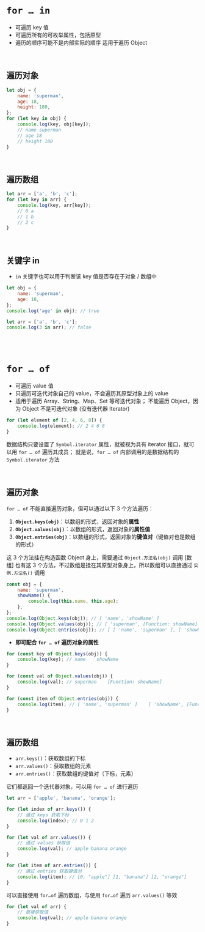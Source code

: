 # `for … in`

-   可遍历 key 值
-   可遍历所有的可枚举属性，包括原型
-   遍历的顺序可能不是内部实际的顺序
    适用于遍历 Object

<br>

## 遍历对象

```js
let obj = {
    name: 'superman',
    age: 18,
    height: 180,
};
for (let key in obj) {
    console.log(key, obj[key]);
    // name superman
    // age 18
    // height 180
}
```

<br>

## 遍历数组

```js
let arr = ['a', 'b', 'c'];
for (let key in arr) {
    console.log(key, arr[key]);
    // 0 a
    // 1 b
    // 2 c
}
```

<br>

## 关键字 in

-   `in` 关键字也可以用于判断该 key 值是否存在于对象 / 数组中

```js
let obj = {
    name: 'superman',
    age: 18,
};
console.log('age' in obj); // true
```

```js
let arr = ['a', 'b', 'c'];
console.log(3 in arr); // false
```

<br><br>

# `for … of`

-   可遍历 value 值
-   只遍历可迭代对象自己的 value，不会遍历其原型对象上的 value
-   适用于遍历 Array、String、Map、Set 等可迭代对象；
    不能遍历 Object，因为 Object 不是可迭代对象 (没有迭代器 Iterator)

```js
for (let element of [2, 4, 6, 8]) {
    console.log(element); // 2 4 6 8
}
```

数据结构只要设置了 `Symbol.iterator` 属性，就被视为具有 iterator 接口，就可以用 `for … of` 遍历其成员；
就是说，`for … of` 内部调用的是数据结构的 `Symbol.iterator` 方法

<br>

## 遍历对象

`for … of` 不能直接遍历对象，但可以通过以下 3 个方法遍历：

1. **`Object.keys(obj)`**：以数组的形式，返回对象的**属性**
2. **`Object.values(obj)`**：以数组的形式，返回对象的**属性值**
3. **`Object.entries(obj)`**：以数组的形式，返回对象的**键值对**（键值对也是数组的形式）

这 3 个方法挂在构造函数 Object 身上，需要通过 `Object.方法名(obj)` 调用
[数组] 也有这 3 个方法，不过数组是挂在其原型对象身上，所以数组可以直接通过 `实例.方法名()` 调用

```js
const obj = {
    name: 'superman',
    showName() {
        console.log(this.name, this.age);
    },
};
console.log(Object.keys(obj)); // [ 'name', 'showName' ]
console.log(Object.values(obj)); // [ 'superman', [Function: showName] ]
console.log(Object.entries(obj)); // [ [ 'name', 'superman' ], [ 'showName', [Function: showName] ] ]
```

-   **即可配合 `for … of` 遍历对象的属性**

```js
for (const key of Object.keys(obj)) {
    console.log(key); // name    showName
}

for (const val of Object.values(obj)) {
    console.log(val); // superman    [Function: showName]
}

for (const item of Object.entries(obj)) {
    console.log(item); // [ 'name', 'superman' ]    [ 'showName', [Function: showName] ]
}
```

<br>

## 遍历数组

-   `arr.keys()`：获取数组的下标
-   `arr.values()`：获取数组的元素
-   `arr.entries()`：获取数组的键值对（下标，元素）

它们都返回一个迭代器对象，可以用 `for … of` 进行遍历

```js
let arr = ['apple', 'banana', 'orange'];

for (let index of arr.keys()) {
    // 通过 keys 获取下标
    console.log(index); // 0 1 2
}

for (let val of arr.values()) {
    // 通过 values 获取值
    console.log(val); // apple banana orange
}

for (let item of arr.entries()) {
    // 通过 entries 获取键值对
    console.log(item); // [0, "apple"] [1, "banana"] [2, "orange"]
}
```

可以直接使用 `for…of` 遍历数组，与使用 `for…of` 遍历 `arr.values()` 等效

```js
for (let val of arr) {
    // 直接获取值
    console.log(val); // apple banana orange
}
```
